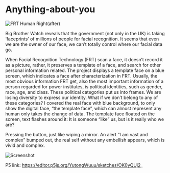 # Anything-about-you
![FRT   Human Right(after)](https://git.arts.ac.uk/storage/user/862/files/da495033-7ba2-4afb-b752-45cbc26ebfda)


Big Brother Watch reveals that the government (not only in the UK) is taking ‘faceprints’ of millions of people for facial recognition. It seems that even we are the owner of our face, we can’t totally control where our facial data go. 

When Facial Recognition Technology (FRT) scan a face, it doesn’t record it as a picture, rather, it preserves a template of a face, and search for other personal information related.  The project displays a template face on a blue screen, which indicates a face after characterization in FRT. Usually, the most obvious information FRT get, also the most important information of a person regarded for power institutes, is political identities, such as gender, race, age, and class. These political categories put us into frames. We are losing diversity to express our identity. What if we don’t belong to any of these categories? I covered the real face with blue background, to only show the digital face, “the template face”, which can almost represent any human only takes the change of data. The template face floated on the screen, text flashes around it: It is someone “like” us, but is it really who we are?

Pressing the button, just like wiping a mirror. An alert “I am vast and complex” bumped out, the real self without any embellish appears, which is vivid and complex. 


![Screenshot](https://git.arts.ac.uk/storage/user/862/files/20a7dd20-361d-48d6-bacf-caa9d6ba2a2a)



P5 link: 
https://editor.p5js.org/YutongWuuu/sketches/OK0yQUj2_

